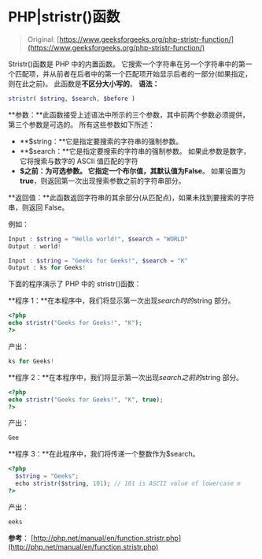 # PHP|stristr()函数

> Original: [https://www.geeksforgeeks.org/php-stristr-function/](https://www.geeksforgeeks.org/php-stristr-function/)

Stristr()函数是 PHP 中的内置函数。 它搜索一个字符串在另一个字符串中的第一个匹配项，并从前者在后者中的第一个匹配项开始显示后者的一部分(如果指定，则在此之前)。 此函数是**不区分大小写的**。
**语法：**

```php
stristr( $string, $search, $before )
```

**参数：**此函数接受上述语法中所示的三个参数，其中前两个参数必须提供，第三个参数是可选的。 所有这些参数如下所述：

*   **$string：**它是指定要搜索的字符串的强制参数。
*   **$search：**它是指定要搜索的字符串的强制参数。 如果此参数是数字，它将搜索与数字的 ASCII 值匹配的字符
*   **$之前：**为可选参数。 它指定一个布尔值，其默认值为**False**。 如果设置为**true**，则返回第一次出现搜索参数之前的字符串部分。

**返回值：**此函数返回字符串的其余部分(从匹配点)，如果未找到要搜索的字符串，则返回 False。

例如：

```php
Input : $string = "Hello world!", $search = "WORLD"
Output : world!

Input : $string = "Geeks for Geeks!", $search = "K"
Output : ks for Geeks!

```

下面的程序演示了 PHP 中的 stristr()函数：

**程序 1：**在本程序中，我们将显示第一次出现$search 时的$string 部分。

```php
<?php
echo stristr("Geeks for Geeks!", "K");
?>

```

产出：

```php
ks for Geeks! 
```

**程序 2：**在本程序中，我们将显示第一次出现$search 之前的$string 部分。

```php
<?php
echo stristr("Geeks for Geeks!", "K", true);
?>

```

产出：

```php
Gee
```

**程序 3：**在此程序中，我们将传递一个整数作为$search。

```php
<?php
  $string = "Geeks";
  echo stristr($string, 101); // 101 is ASCII value of lowercase e
?>

```

产出：

```php
eeks
```

**参考**：
[http://php.net/manual/en/function.stristr.php](http://php.net/manual/en/function.stristr.php)